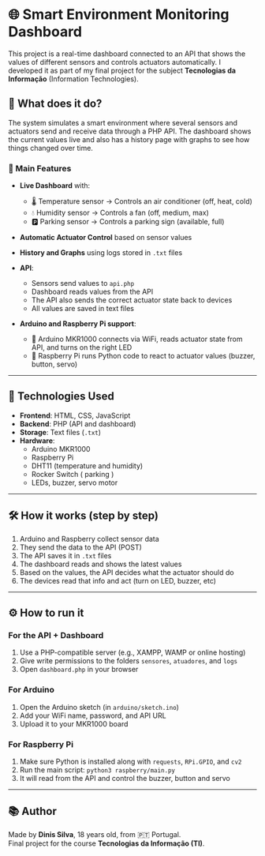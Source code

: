 # 🌐 Smart Environment Monitoring Dashboard

This project is a real-time dashboard connected to an API that shows the values of different sensors and controls actuators automatically. I developed it as part of my final project for the subject **Tecnologias da Informação** (Information Technologies).

## 📌 What does it do?

The system simulates a smart environment where several sensors and actuators send and receive data through a PHP API. The dashboard shows the current values live and also has a history page with graphs to see how things changed over time.

### 🔧 Main Features

- **Live Dashboard** with:
  - 🌡️ Temperature sensor → Controls an air conditioner (off, heat, cold)
  - 💧 Humidity sensor → Controls a fan (off, medium, max)
  - 🅿️ Parking sensor → Controls a parking sign (available, full)

- **Automatic Actuator Control** based on sensor values

- **History and Graphs** using logs stored in `.txt` files

- **API**:
  - Sensors send values to `api.php`
  - Dashboard reads values from the API
  - The API also sends the correct actuator state back to devices
  - All values are saved in text files

- **Arduino and Raspberry Pi support**:
  - 📲 Arduino MKR1000 connects via WiFi, reads actuator state from API, and turns on the right LED
  - 🍓 Raspberry Pi runs Python code to react to actuator values (buzzer, button, servo)

---

## 🧩 Technologies Used

- **Frontend**: HTML, CSS, JavaScript
- **Backend**: PHP (API and dashboard)
- **Storage**: Text files (`.txt`)
- **Hardware**:
  - Arduino MKR1000
  - Raspberry Pi
  - DHT11 (temperature and humidity)
  - Rocker Switch ( parking )
  - LEDs, buzzer, servo motor

---

## 🛠️ How it works (step by step)

1. Arduino and Raspberry collect sensor data
2. They send the data to the API (POST)
3. The API saves it in `.txt` files
4. The dashboard reads and shows the latest values
5. Based on the values, the API decides what the actuator should do
6. The devices read that info and act (turn on LED, buzzer, etc)

---

## ⚙️ How to run it

### For the API + Dashboard

1. Use a PHP-compatible server (e.g., XAMPP, WAMP or online hosting)
2. Give write permissions to the folders `sensores`, `atuadores`, and `logs`
3. Open `dashboard.php` in your browser

### For Arduino

1. Open the Arduino sketch (in `arduino/sketch.ino`)
2. Add your WiFi name, password, and API URL
3. Upload it to your MKR1000 board

### For Raspberry Pi

1. Make sure Python is installed along with `requests`, `RPi.GPIO`, and `cv2`
2. Run the main script: `python3 raspberry/main.py`
3. It will read from the API and control the buzzer, button and servo

---

## 📚 Author

Made by **Dinis Silva**, 18 years old, from 🇵🇹 Portugal.  
Final project for the course **Tecnologias da Informação (TI)**.

